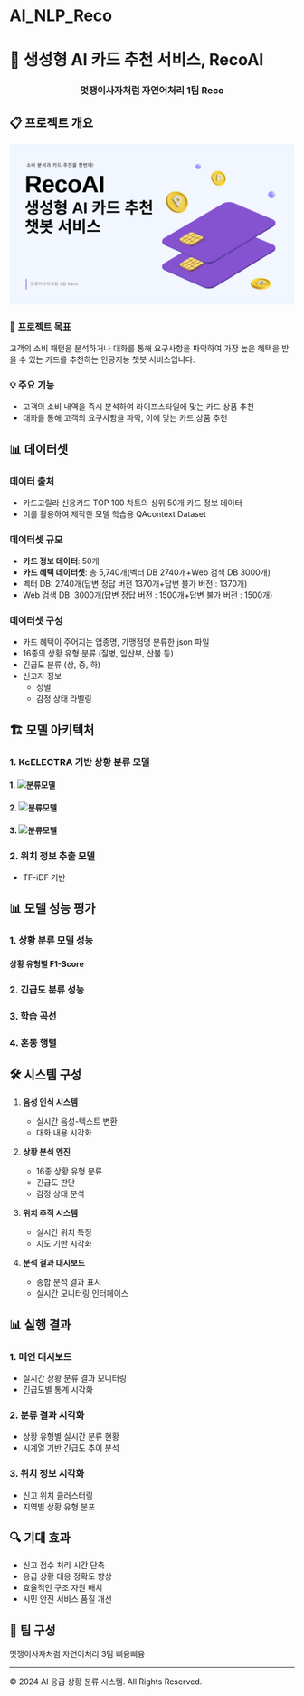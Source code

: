# AI_NLP_Reco

# 🚨 생성형 AI 카드 추천 서비스, RecoAI

<div align="center">
  <h3>멋쟁이사자처럼 자연어처리 1팀 Reco</h3>
</div>

## 📋 프로젝트 개요
![image](https://github.com/OreOrca/AI_NLP_-Reco/blob/main/images/%ED%99%94%EB%A9%B4%20%EC%BA%A1%EC%B2%98%202024-12-25%20205754.png?raw=true)

### 🎯 프로젝트 목표
고객의 소비 패턴을 분석하거나 대화를 통해 요구사항을 파악하여 가장 높은 혜택을 받을 수 있는 카드를 추천하는 인공지능 챗봇 서비스입니다.

### 💡 주요 기능
- 고객의 소비 내역을 즉시 분석하여 라이프스타일에 맞는 카드 상품 추천
- 대화를 통해 고객의 요구사항을 파악, 이에 맞는 카드 상품 추천

## 📊 데이터셋

### 데이터 출처
- 카드고릴라 신용카드 TOP 100 차트의 상위 50개 카드 정보 데이터
- 이를 활용하여 제작한 모델 학습용 QAcontext Dataset

### 데이터셋 규모
- **카드 정보 데이터**: 50개
- **카드 혜택 데이터셋**: 총 5,740개(벡터 DB 2740개+Web 검색 DB 3000개)
- 벡터 DB: 2740개(답변 정답 버전 1370개+답변 불가 버전 : 1370개)
- Web 검색 DB: 3000개(답변 정답 버전 : 1500개+답변 불가 버전 : 1500개)


### 데이터셋 구성
- 카드 혜택이 주어지는 업종명, 가맹점명 분류한 json 파일
- 16종의 상황 유형 분류 (질병, 임산부, 산불 등)
- 긴급도 분류 (상, 중, 하)
- 신고자 정보
  - 성별
  - 감정 상태 라벨링

## 🏗️ 모델 아키텍처

### 1. KcELECTRA 기반 상황 분류 모델
#### 1. ![분류모델](/images/horizontal-multitask-electra.svg)
#### 2. ![분류모델](/images/separate-models.svg)
#### 3. ![분류모델](/images/hierarchical-model.svg)

### 2. 위치 정보 추출 모델
- TF-iDF 기반

## 📊 모델 성능 평가

### 1. 상황 분류 모델 성능

#### 상황 유형별 F1-Score

### 2. 긴급도 분류 성능

### 3. 학습 곡선

### 4. 혼동 행렬

## 🛠️ 시스템 구성

1. **음성 인식 시스템**
   - 실시간 음성-텍스트 변환
   - 대화 내용 시각화

2. **상황 분석 엔진**
   - 16종 상황 유형 분류
   - 긴급도 판단
   - 감정 상태 분석

3. **위치 추적 시스템**
   - 실시간 위치 특정
   - 지도 기반 시각화

4. **분석 결과 대시보드**
   - 종합 분석 결과 표시
   - 실시간 모니터링 인터페이스

## 📊 실행 결과

### 1. 메인 대시보드
- 실시간 상황 분류 결과 모니터링
- 긴급도별 통계 시각화

### 2. 분류 결과 시각화
- 상황 유형별 실시간 분류 현황
- 시계열 기반 긴급도 추이 분석

### 3. 위치 정보 시각화
- 신고 위치 클러스터링
- 지역별 상황 유형 분포

## 🔍 기대 효과

- 신고 접수 처리 시간 단축
- 응급 상황 대응 정확도 향상
- 효율적인 구조 자원 배치
- 시민 안전 서비스 품질 개선

## 👥 팀 구성
멋쟁이사자처럼 자연어처리 3팀 삐융삐융

---

© 2024 AI 응급 상황 분류 시스템. All Rights Reserved.

